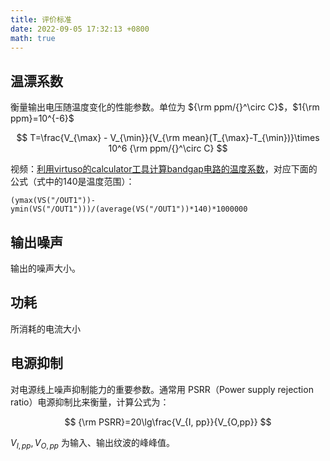 ```yaml
---
title: 评价标准
date: 2022-09-05 17:32:13 +0800
math: true
---
```


## 温漂系数

衡量输出电压随温度变化的性能参数。单位为 ${\rm ppm/{}^\circ C}$，$1{\rm ppm}=10^{-6}$

$$
T=\frac{V_{\max} - V_{\min}}{V_{\rm mean}(T_{\max}-T_{\min})}\times 10^6 {\rm ppm/{}^\circ C}
$$

视频：[利用virtuso的calculator工具计算bandgap电路的温度系数](https://www.bilibili.com/video/BV12i4y1T7hK/)，对应下面的公式（式中的140是温度范围）：

```text
(ymax(VS("/OUT1"))-ymin(VS("/OUT1")))/(average(VS("/OUT1"))*140)*1000000
```

## 输出噪声

输出的噪声大小。

## 功耗

所消耗的电流大小

## 电源抑制

对电源线上噪声抑制能力的重要参数。通常用 PSRR（Power supply rejection ratio）电源抑制比来衡量，计算公式为：

$$
{\rm PSRR}=20\lg\frac{V_{I, pp}}{V_{O,pp}}
$$

$V_{I, pp},V_{O,pp}$ 为输入、输出纹波的峰峰值。